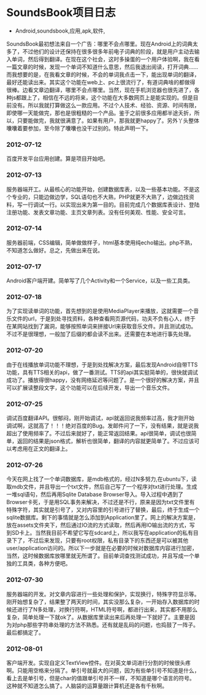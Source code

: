 # SoundsBook项目日志
- Android,soundsbook,应用,apk,软件,

SoundsBook最初想法来自一个广告：哪里不会点哪里。现在Android上的词典太多了，不过他们的设计还保持在很多很多年前电子词典的阶段，就是用户主动去输入单词，然后得到翻译。在现在这个社会，这时多操蛋的一个用户体验啊，我在看一篇文章的时候，发现一个单词不知道什么意思，然后我退出阅读，打开词典……而我想要的是，在我看文章的时候，不会的单词我点击一下，能出现单词的翻译，最好还能读出来。其实这个功能在web上、pc上很流行了，有道词典啥的都做得很棒。边看文章边翻译，哪里不会点哪里。当然，现在手机浏览器也很先进了，各种js都跟上了，相信在不远的将来，这个功能在大多数网页上是能实现的。但是目前没有。所以我就打算做这么一款应用。不过个人技术、经验、资源、时间有限，即使哪一天能做完，那也是很粗糙的一个产品。鉴于之前很多应用都半途夭折，所以，只要能做完，我就很满意了。如果有用户，那我就更happy了。另外丫头整体囔囔着要参加，至今除了囔囔也没干过别的。特此声明一下。


### 2012-07-12

百度开发平台应用创建。算是项目开始吧。

### 2012-07-13

服务器端开工。从最核心的功能开始，创建数据库表，以及一些基本功能。不是这个专业的，只能边做边学，SQL语句也不大熟，PHP就更不大熟了，边做边找资料，写一行调试一行。以实现出来为第一目的。目前完成几个数据库表设计、登陆注册功能、发表文章功能、主页文章列表。没有任何美观、性能、安全可言。

### 2012-07-14

服务器前端，CSS编辑，简单做做样子，html基本使用纯echo输出。php不熟，不知道怎么做好。总之，先做出来在说。

### 2012-07-17

Android客户端开建。简单写了几个Activity和一个Service，以及一些工具类。

### 2012-07-18

为了实现读单词的功能，首先想到的是使用MediaPlayer来播放，这就需要一个音乐文件的url，于是到处寻找资料，各种查看网页源代码，功夫不负有心人，终于在某网站找到了漏洞，能够按照单词来拼接Url来获取音乐文件。并且测试成功。不过不是很理想，一般加了后缀的都会读不出来。还需要在本地进行事先处理。

### 2012-07-20

由于在线播放单词功能不理想，于是到处找解决方案，最后发现Android自带TTS功能，具有TTS相关的api，做了一番测试。TTS的api其实挺简单的，很快就调试成功了。播放得很happy，没有网络延迟等问题了。是一个很好的解决方案，并且可以扩展读整段文字，这个功能可以在后续开发，导出一个音乐文件。

### 2012-07-25

调试百度翻译API。很郁闷，刚开始调试，api就返回说我频率过高，我才刚开始调试啊，这就高了！！！绝对百度的Bug。发邮件问了一下，没有结果，就是说我超出了使用频率了。不过后来就好了，能正常返回结果。api很简单，调试也很简单，返回的结果是json格式，解析也很简单，翻译的内容就更简单了。不过应该可以考虑用在正文的翻译上。

### 2012-07-26

今天在网上找了一个单词数据库，是mdb格式的，经过N多努力,在ubuntu下，读取mdb文件，并且导出一个txt文件，然后自己写了一个程序对txt进行处理。生成一堆sql语句，然后再用Sqlite Database Browser导入。导入过程中遇到了Browser卡死，于是用SQL事务来解决，不过还是不行，原来是因为txt文件里有特殊字符，其实就是引号了，又对内容里的引号进行了替换，最后，终于生成一个sqlite数据库。剩下的事情就是怎么添加到Application里了。网上的解决方案是，放在assets文件夹下，然后通过IO流的方式读取，然后再用IO输出流的方式，写到SD卡上。当然我目前不希望它写在sdcard上，所以我写在application的私有目录下了，不过后来发现，只要有root权限，私有目录下的东西还是可以被其他user/application访问的。所以下一步就是在必要的时候对数据库内容进行加密，当然，这时候数据库放哪里就无所谓了。目前单词查找测试成功，并且写成一个单独的工具类，各种方便吧。

### 2012-07-30

服务器端的开发。对文章内容进行一些处理和保护，实现换行，特殊字符显示等。刚开始想复杂了，结果整了两天的时间，其实没那么复杂，一开始存入数据库的时候还进行了N多处理，对换行符啊，HTML符号啊，都进行出来，其实都不用那么复杂，简单处理一下就ok了。从数据库里读出来后再处理一下就好了。主要是因为对php那些字符串处理的方法不熟悉。还有就是乱码的问题，也捣鼓了一阵子。最后都搞定了。

### 2012-08-01

客户端开发。实现自定义TextView控件。在对英文单词进行分割的时候很头疼啊。只能用空格来分隔了。单引号就最大的问题，因为有些单引号不知道是什么，看上去是单引号，但是char的值跟单引号并不一样，不知道是哪个语言的符号。这种就不知道怎么搞了。人脑袋的运算量跟计算机还是各有千秋啊。
